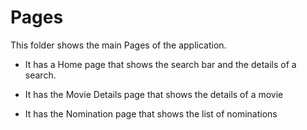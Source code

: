 # Pages

This folder shows the main Pages of the application.

- It has a Home page that shows the search bar and the details of a search.

- It has the Movie Details page that shows the details of a movie

- It has the Nomination page that shows the list of nominations
